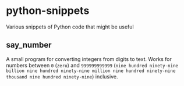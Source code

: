 # python-snippets
Various snippets of Python code that might be useful

## say_number
A small program for converting integers from digits to text. Works for numbers between `0` (`zero`) and `999999999999` (`nine hundred ninety-nine billion nine hundred ninety-nine million nine hundred ninety-nine thousand nine hundred ninety-nine`) inclusive.
